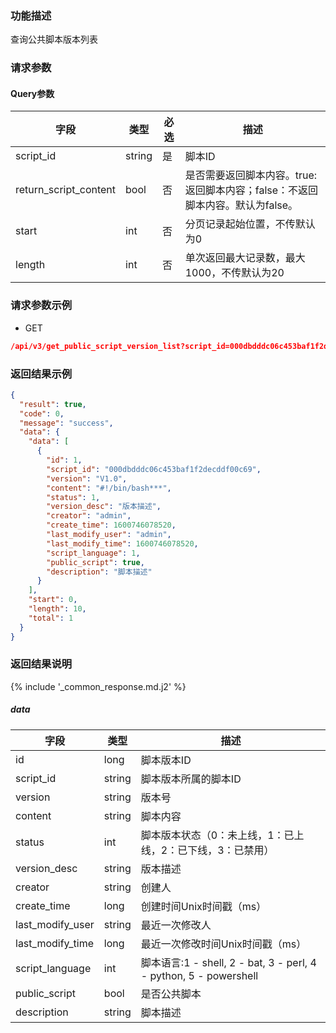 ### 功能描述

查询公共脚本版本列表

### 请求参数

#### Query参数

| 字段                    | 类型     | 必选 | 描述                                             |
|-----------------------|--------|----|------------------------------------------------|
| script_id             | string | 是  | 脚本ID                                           |
| return_script_content | bool   | 否  | 是否需要返回脚本内容。true:返回脚本内容；false：不返回脚本内容。默认为false。 |
| start                 | int    | 否  | 分页记录起始位置，不传默认为0                                |
| length                | int    | 否  | 单次返回最大记录数，最大1000，不传默认为20                       |

### 请求参数示例

- GET

```json
/api/v3/get_public_script_version_list?script_id=000dbdddc06c453baf1f2decddf00c69&return_script_content=true&start=0&length=10
```

### 返回结果示例

```json
{
  "result": true,
  "code": 0,
  "message": "success",
  "data": {
    "data": [
      {
        "id": 1,
        "script_id": "000dbdddc06c453baf1f2decddf00c69",
        "version": "V1.0",
        "content": "#!/bin/bash***",
        "status": 1,
        "version_desc": "版本描述",
        "creator": "admin",
        "create_time": 1600746078520,
        "last_modify_user": "admin",
        "last_modify_time": 1600746078520,
        "script_language": 1,
        "public_script": true,
        "description": "脚本描述"
      }
    ],
    "start": 0,
    "length": 10,
    "total": 1
  }
}
```

### 返回结果说明

{% include '_common_response.md.j2' %}

##### data

| 字段               | 类型     | 描述                                                            |
|------------------|--------|---------------------------------------------------------------|
| id               | long   | 脚本版本ID                                                        |
| script_id        | string | 脚本版本所属的脚本ID                                                   |
| version          | string | 版本号                                                           |
| content          | string | 脚本内容                                                          |
| status           | int    | 脚本版本状态（0：未上线，1：已上线，2：已下线，3：已禁用）                               |
| version_desc     | string | 版本描述                                                          |
| creator          | string | 创建人                                                           |
| create_time      | long   | 创建时间Unix时间戳（ms）                                               |
| last_modify_user | string | 最近一次修改人                                                       |
| last_modify_time | long   | 最近一次修改时间Unix时间戳（ms）                                           |
| script_language  | int    | 脚本语言:1 - shell, 2 - bat, 3 - perl, 4 - python, 5 - powershell |
| public_script    | bool   | 是否公共脚本                                                        |
| description      | string | 脚本描述                                                          |

